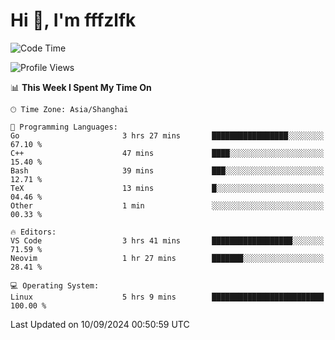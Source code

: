 # Hi 👋, I'm fffzlfk

<!--START_SECTION:waka-->
![Code Time](http://img.shields.io/badge/Code%20Time-969%20hrs%203%20mins-blue)

![Profile Views](http://img.shields.io/badge/Profile%20Views-0-blue)

📊 **This Week I Spent My Time On** 

```text
🕑︎ Time Zone: Asia/Shanghai

💬 Programming Languages: 
Go                       3 hrs 27 mins       █████████████████░░░░░░░░   67.10 % 
C++                      47 mins             ████░░░░░░░░░░░░░░░░░░░░░   15.40 % 
Bash                     39 mins             ███░░░░░░░░░░░░░░░░░░░░░░   12.71 % 
TeX                      13 mins             █░░░░░░░░░░░░░░░░░░░░░░░░   04.46 % 
Other                    1 min               ░░░░░░░░░░░░░░░░░░░░░░░░░   00.33 % 

🔥 Editors: 
VS Code                  3 hrs 41 mins       ██████████████████░░░░░░░   71.59 % 
Neovim                   1 hr 27 mins        ███████░░░░░░░░░░░░░░░░░░   28.41 % 

💻 Operating System: 
Linux                    5 hrs 9 mins        █████████████████████████   100.00 % 
```


 Last Updated on 10/09/2024 00:50:59 UTC
<!--END_SECTION:waka-->
